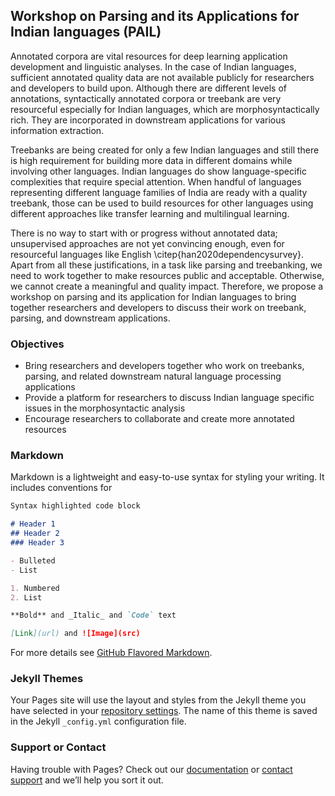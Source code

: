 ## Workshop on Parsing and its Applications for Indian languages (PAIL)

Annotated corpora are vital resources for deep learning application development and linguistic analyses. In the case of Indian languages, sufficient annotated quality data are not available publicly for researchers and developers to build upon. Although there are different levels of annotations, syntactically annotated corpora or treebank are very resourceful especially for Indian languages, which are morphosyntactically rich. They are incorporated in downstream applications for various information extraction.

Treebanks are being created for only a few Indian languages and still there is high requirement for building more data in different domains while involving other languages. Indian languages do show language-specific complexities that require special attention. When  handful of languages representing different language families of India are ready with a quality treebank, those can be used to build resources for other languages using different approaches like transfer learning and multilingual learning.

There is no way to start with or progress without annotated data; unsupervised approaches are not yet convincing enough, even for resourceful languages like English \citep{han2020dependencysurvey}. Apart from all these justifications, in a task like parsing and treebanking, we need to work together to make resources public and acceptable. Otherwise, we cannot create a meaningful and quality impact. Therefore, we propose a workshop on parsing and its application for Indian languages to bring together researchers and developers to discuss their work on treebank, parsing, and downstream applications. 

### Objectives
- Bring researchers and developers together who work on treebanks, parsing, and related downstream natural language processing applications
- Provide a platform for researchers to discuss Indian language specific issues in the morphosyntactic analysis
- Encourage researchers to collaborate and create more annotated resources

### Markdown

Markdown is a lightweight and easy-to-use syntax for styling your writing. It includes conventions for

```markdown
Syntax highlighted code block

# Header 1
## Header 2
### Header 3

- Bulleted
- List

1. Numbered
2. List

**Bold** and _Italic_ and `Code` text

[Link](url) and ![Image](src)
```

For more details see [GitHub Flavored Markdown](https://guides.github.com/features/mastering-markdown/).

### Jekyll Themes

Your Pages site will use the layout and styles from the Jekyll theme you have selected in your [repository settings](https://github.com/wpail/wpail.github.io/settings/pages). The name of this theme is saved in the Jekyll `_config.yml` configuration file.

### Support or Contact

Having trouble with Pages? Check out our [documentation](https://docs.github.com/categories/github-pages-basics/) or [contact support](https://support.github.com/contact) and we’ll help you sort it out.
